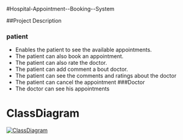#Hospital-Appointment--Booking--System



##Project Description
### patient
- Enables the patient to see the available appointments.
- The  patient can also book an appointment.
- The  patient can also rate the doctor.
- The  patient can add comment a bout doctor.
- The patient can see the comments and ratings about the doctor
- The patient can cancel the appointment
###Doctor
- The doctor can see his appointments


# ClassDiagram

[![ClassDiagram](https://a.top4top.io/p_2353ints21.png "ClassDiagram")](https://a.top4top.io/p_2353ints21.png "ClassDiagram")
